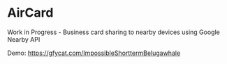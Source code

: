 # AirCard
Work in Progress - Business card sharing to nearby devices using Google Nearby API

Demo: https://gfycat.com/ImpossibleShorttermBelugawhale

